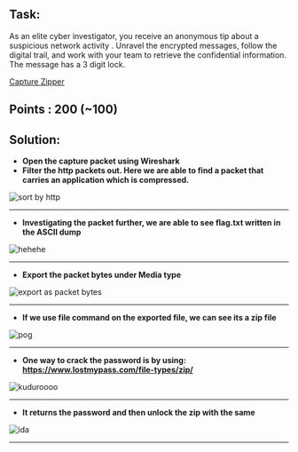 ## Task:
As an elite cyber investigator, you receive an anonymous tip about a suspicious network activity .  Unravel the encrypted messages, follow the digital trail, and work with your team to retrieve the confidential information. The message has a 3 digit lock.

[Capture Zipper](Resources%20provided/capture%20Zipper)

## Points : 200 (~100)

## Solution:
* __Open the capture packet using Wireshark__
* __Filter the http packets out. Here we are able to find a packet that carries an application which is compressed.__

![sort by http](https://github.com/ikshvaku01/KPMG_CTF/assets/60730655/b6991c91-5a8c-44b4-a5fd-3cd600fde723)
___


* __Investigating the packet further, we are able to see flag.txt written in the ASCII dump__

![hehehe](https://github.com/ikshvaku01/KPMG_CTF/assets/60730655/289177fb-cabd-4a9f-954d-ea353ad1b2c1)
___


* __Export the packet bytes under Media type__

![export as packet bytes](https://github.com/ikshvaku01/KPMG_CTF/assets/60730655/7f6f1b77-7e1b-485e-b43d-fc6a7c9ba5ed)
___


* __If we use file command on the exported file, we can see its a zip file__

![pog](https://github.com/ikshvaku01/KPMG_CTF/assets/60730655/8fe5d666-a9b1-47dc-a079-975ae0a0670e)
___


* __One way to crack the password is by using: https://www.lostmypass.com/file-types/zip/__

![kuduroooo](https://github.com/ikshvaku01/KPMG_CTF/assets/60730655/d79331e0-022c-454f-974b-8a7cfcf900cc)
___


* __It returns the password and then unlock the zip with the same__


![ida](https://github.com/ikshvaku01/KPMG_CTF/assets/60730655/5950b9bd-ead1-4a98-988f-69abeb8e75d4)
___

